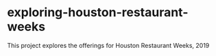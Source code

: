 # exploring-houston-restaurant-weeks
This project explores the offerings for Houston Restaurant Weeks, 2019
